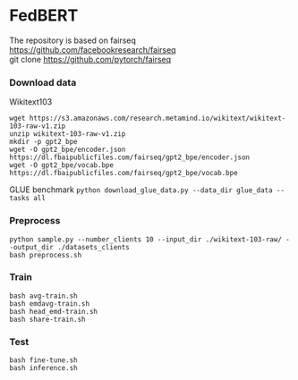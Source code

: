 # FedBERT
The repository is based on fairseq
https://github.com/facebookresearch/fairseq \
git clone https://github.com/pytorch/fairseq

### Download data
Wikitext103
```
wget https://s3.amazonaws.com/research.metamind.io/wikitext/wikitext-103-raw-v1.zip
unzip wikitext-103-raw-v1.zip
mkdir -p gpt2_bpe
wget -O gpt2_bpe/encoder.json https://dl.fbaipublicfiles.com/fairseq/gpt2_bpe/encoder.json
wget -O gpt2_bpe/vocab.bpe https://dl.fbaipublicfiles.com/fairseq/gpt2_bpe/vocab.bpe
```
GLUE benchmark
``` python download_glue_data.py --data_dir glue_data --tasks all ```

### Preprocess
```
python sample.py --number_clients 10 --input_dir ./wikitext-103-raw/ --output_dir ./datasets_clients
bash preprocess.sh
```

### Train
```
bash avg-train.sh
bash emdavg-train.sh
bash head_emd-train.sh
bash share-train.sh
```
### Test
```
bash fine-tune.sh
bash inference.sh
```
